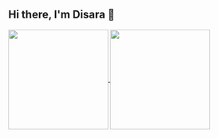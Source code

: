 ## Hi there, I'm Disara 👋

<a href="https://github.com/disara7/github-readme-stats">
  <img height=200 align="center" src="https://github-readme-stats.vercel.app/api?username=disara7&show_icons=true&theme=tokyonight" />
</a>
<a href="https://github.com/anuraghazra/convoychat">
  <img height=200 align="center" src="https://github-readme-stats.vercel.app/api/top-langs?username=disara7&layout=compact&langs_count=8&card_width=320" />
</a>
<!--
**disara7/disara7** is a ✨ _special_ ✨ repository because its `README.md` (this file) appears on your GitHub profile.

Here are some ideas to get you started:

- 🔭 I’m currently working on ...
- 🌱 I’m currently learning ...
- 👯 I’m looking to collaborate on ...
- 🤔 I’m looking for help with ...
- 💬 Ask me about ...
- 📫 How to reach me: ...
- 😄 Pronouns: ...
- ⚡ Fun fact: ...
-->
